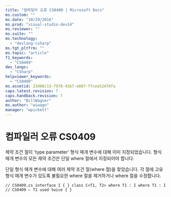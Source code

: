 ```yaml
---
title: "컴파일러 오류 CS0409 | Microsoft Docs"
ms.custom: ""
ms.date: "10/29/2016"
ms.prod: "visual-studio-dev14"
ms.reviewer: ""
ms.suite: ""
ms.technology: 
  - "devlang-csharp"
ms.tgt_pltfrm: ""
ms.topic: "article"
f1_keywords: 
  - "CS0409"
dev_langs: 
  - "CSharp"
helpviewer_keywords: 
  - "CS0409"
ms.assetid: 23d86c13-7978-41b7-a087-ffcea52476fa
caps.latest.revision: 7
caps.handback.revision: 7
author: "BillWagner"
ms.author: "wiwagn"
manager: "wpickett"
---
```

# 컴파일러 오류 CS0409
제약 조건 절이 'type parameter' 형식 매개 변수에 대해 이미 지정되었습니다. 형식 매개 변수의 모든 제약 조건은 단일 where 절에서 지정되어야 합니다.  
  
 단일 형식 매개 변수에 대해 여러 제약 조건 절\(where 절\)을 찾았습니다. 각 절에 고유 형식 매개 변수가 있도록 불필요한 where 절을 제거하거나 where 절을 수정합니다.  
  
```  
// CS0409.cs interface I { } class C<T1, T2> where T1 : I where T1 : I  // CS0409 – T1 used twice { }  
```
